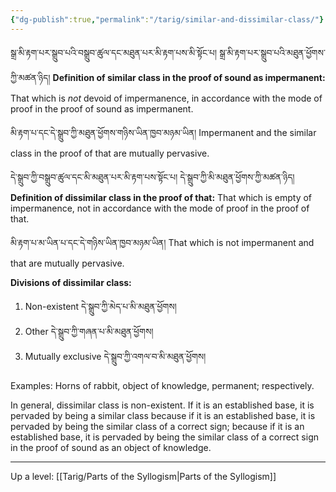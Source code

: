 ```yaml
---
{"dg-publish":true,"permalink":"/tarig/similar-and-dissimilar-class/"}
---
```


སྒྲ་མི་རྟག་པར་སྒྲུབ་པའི་བསྒྲུབ་ཚུལ་དང་མཐུན་པར་མི་རྟག་པས་མི་སྟོང་པ། སྒྲ་མི་རྟག་པར་སྒྲུབ་པའི་མཐུན་ཕྱོགས་ཀྱི་མཚན་ཉིད།
**Definition of similar class in the proof of sound as impermanent:**
That which is *not* devoid of impermanence, in accordance with the mode of proof in the proof of sound as impermanent.

མི་རྟག་པ་དང་དེ་སྒྲུབ་ཀྱི་མཐུན་ཕྱོགས་གཉིས་ཡིན་ཁྱབ་མཉམ་ཡིན།
Impermanent and the similar class in the proof of that are mutually pervasive.

དེ་སྒྲུབ་ཀྱི་བསྒྲུབ་ཚུལ་དང་མི་མཐུན་པར་མི་རྟག་པས་སྟོང་པ། དེ་སྒྲུབ་ཀྱི་མི་མཐུན་ཕྱོགས་ཀྱི་མཚན་ཉིད།
**Definition of dissimilar class in the proof of that:**
That which is empty of impermanence, not in accordance with the mode of proof in the proof of that.

མི་རྟག་པ་མ་ཡིན་པ་དང་དེ་གཉིས་ཡིན་ཁྱབ་མཉམ་ཡིན།
That which is not impermanent and that are mutually pervasive.

**Divisions of dissimilar class:**
1. Non-existent          དེ་སྒྲུབ་ཀྱི་མེད་པ་མི་མཐུན་ཕྱོགས།
2. Other                     དེ་སྒྲུབ་ཀྱི་གཞན་པ་མི་མཐུན་ཕྱོགས།
3. Mutually exclusive དེ་སྒྲུབ་ཀྱི་འགལ་བ་མི་མཐུན་ཕྱོགས།

Examples: Horns of rabbit, object of knowledge, permanent; respectively.

In general, dissimilar class is non-existent. If it is an established base, it is pervaded by being a similar class because if it is an established base, it is pervaded by being the similar class of a correct sign; because if it is an established base, it is pervaded by being the similar class of a correct sign in the proof of sound as an object of knowledge.

---
Up a level: [[Tarig/Parts of the Syllogism\|Parts of the Syllogism]]